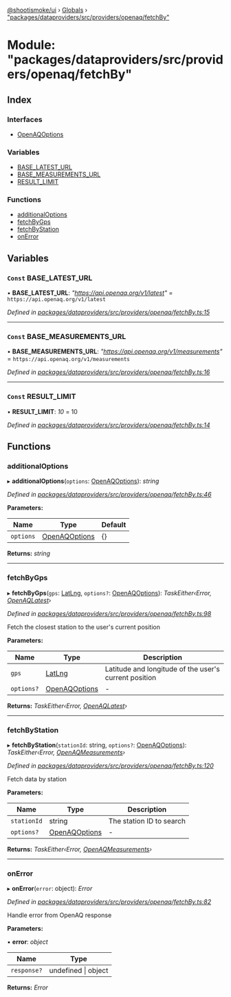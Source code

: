 [@shootismoke/ui](../README.md) › [Globals](../globals.md) › ["packages/dataproviders/src/providers/openaq/fetchBy"](_packages_dataproviders_src_providers_openaq_fetchby_.md)

# Module: "packages/dataproviders/src/providers/openaq/fetchBy"

## Index

### Interfaces

* [OpenAQOptions](../interfaces/_packages_dataproviders_src_providers_openaq_fetchby_.openaqoptions.md)

### Variables

* [BASE_LATEST_URL](_packages_dataproviders_src_providers_openaq_fetchby_.md#const-base_latest_url)
* [BASE_MEASUREMENTS_URL](_packages_dataproviders_src_providers_openaq_fetchby_.md#const-base_measurements_url)
* [RESULT_LIMIT](_packages_dataproviders_src_providers_openaq_fetchby_.md#const-result_limit)

### Functions

* [additionalOptions](_packages_dataproviders_src_providers_openaq_fetchby_.md#additionaloptions)
* [fetchByGps](_packages_dataproviders_src_providers_openaq_fetchby_.md#fetchbygps)
* [fetchByStation](_packages_dataproviders_src_providers_openaq_fetchby_.md#fetchbystation)
* [onError](_packages_dataproviders_src_providers_openaq_fetchby_.md#onerror)

## Variables

### `Const` BASE_LATEST_URL

• **BASE_LATEST_URL**: *"https://api.openaq.org/v1/latest"* = `https://api.openaq.org/v1/latest`

*Defined in [packages/dataproviders/src/providers/openaq/fetchBy.ts:15](https://github.com/shootismoke/common/blob/af8195a/packages/dataproviders/src/providers/openaq/fetchBy.ts#L15)*

___

### `Const` BASE_MEASUREMENTS_URL

• **BASE_MEASUREMENTS_URL**: *"https://api.openaq.org/v1/measurements"* = `https://api.openaq.org/v1/measurements`

*Defined in [packages/dataproviders/src/providers/openaq/fetchBy.ts:16](https://github.com/shootismoke/common/blob/af8195a/packages/dataproviders/src/providers/openaq/fetchBy.ts#L16)*

___

### `Const` RESULT_LIMIT

• **RESULT_LIMIT**: *10* = 10

*Defined in [packages/dataproviders/src/providers/openaq/fetchBy.ts:14](https://github.com/shootismoke/common/blob/af8195a/packages/dataproviders/src/providers/openaq/fetchBy.ts#L14)*

## Functions

###  additionalOptions

▸ **additionalOptions**(`options`: [OpenAQOptions](../interfaces/_packages_dataproviders_src_providers_openaq_fetchby_.openaqoptions.md)): *string*

*Defined in [packages/dataproviders/src/providers/openaq/fetchBy.ts:46](https://github.com/shootismoke/common/blob/af8195a/packages/dataproviders/src/providers/openaq/fetchBy.ts#L46)*

**Parameters:**

Name | Type | Default |
------ | ------ | ------ |
`options` | [OpenAQOptions](../interfaces/_packages_dataproviders_src_providers_openaq_fetchby_.openaqoptions.md) | {} |

**Returns:** *string*

___

###  fetchByGps

▸ **fetchByGps**(`gps`: [LatLng](../interfaces/_packages_dataproviders_src_types_.latlng.md), `options?`: [OpenAQOptions](../interfaces/_packages_dataproviders_src_providers_openaq_fetchby_.openaqoptions.md)): *TaskEither‹Error, [OpenAQLatest](_packages_dataproviders_src_providers_openaq_validation_.md#openaqlatest)›*

*Defined in [packages/dataproviders/src/providers/openaq/fetchBy.ts:98](https://github.com/shootismoke/common/blob/af8195a/packages/dataproviders/src/providers/openaq/fetchBy.ts#L98)*

Fetch the closest station to the user's current position

**Parameters:**

Name | Type | Description |
------ | ------ | ------ |
`gps` | [LatLng](../interfaces/_packages_dataproviders_src_types_.latlng.md) | Latitude and longitude of the user's current position  |
`options?` | [OpenAQOptions](../interfaces/_packages_dataproviders_src_providers_openaq_fetchby_.openaqoptions.md) | - |

**Returns:** *TaskEither‹Error, [OpenAQLatest](_packages_dataproviders_src_providers_openaq_validation_.md#openaqlatest)›*

___

###  fetchByStation

▸ **fetchByStation**(`stationId`: string, `options?`: [OpenAQOptions](../interfaces/_packages_dataproviders_src_providers_openaq_fetchby_.openaqoptions.md)): *TaskEither‹Error, [OpenAQMeasurements](_packages_dataproviders_src_providers_openaq_validation_.md#openaqmeasurements)›*

*Defined in [packages/dataproviders/src/providers/openaq/fetchBy.ts:120](https://github.com/shootismoke/common/blob/af8195a/packages/dataproviders/src/providers/openaq/fetchBy.ts#L120)*

Fetch data by station

**Parameters:**

Name | Type | Description |
------ | ------ | ------ |
`stationId` | string | The station ID to search  |
`options?` | [OpenAQOptions](../interfaces/_packages_dataproviders_src_providers_openaq_fetchby_.openaqoptions.md) | - |

**Returns:** *TaskEither‹Error, [OpenAQMeasurements](_packages_dataproviders_src_providers_openaq_validation_.md#openaqmeasurements)›*

___

###  onError

▸ **onError**(`error`: object): *Error*

*Defined in [packages/dataproviders/src/providers/openaq/fetchBy.ts:82](https://github.com/shootismoke/common/blob/af8195a/packages/dataproviders/src/providers/openaq/fetchBy.ts#L82)*

Handle error from OpenAQ response

**Parameters:**

▪ **error**: *object*

Name | Type |
------ | ------ |
`response?` | undefined &#124; object |

**Returns:** *Error*
